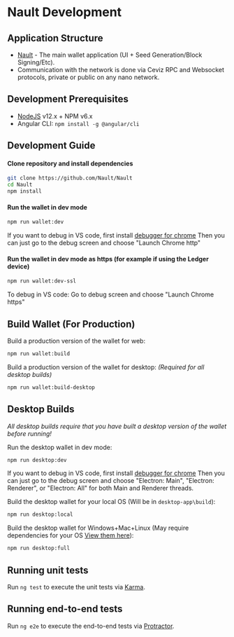 # Nault Development

## Application Structure

- [Nault](https://github.com/Nault/Nault) - The main wallet application (UI + Seed Generation/Block Signing/Etc).
- Communication with the network is done via Ceviz RPC and Websocket protocols, private or public on any nano network.

## Development Prerequisites
- [NodeJS](https://nodejs.org) v12.x + NPM v6.x
- Angular CLI: `npm install -g @angular/cli`

## Development Guide
#### Clone repository and install dependencies
```bash
git clone https://github.com/Nault/Nault
cd Nault
npm install
```

#### Run the wallet in dev mode
```bash
npm run wallet:dev
```

If you want to debug in VS code, first install [debugger for chrome](https://marketplace.visualstudio.com/items?itemName=msjsdiag.debugger-for-chrome)
Then you can just go to the debug screen and choose "Launch Chrome http"

#### Run the wallet in dev mode as https (for example if using the Ledger device)
```bash
npm run wallet:dev-ssl
```

To debug in VS code: Go to debug screen and choose "Launch Chrome https"

## Build Wallet (For Production)
Build a production version of the wallet for web:
```bash
npm run wallet:build
```

Build a production version of the wallet for desktop: *(Required for all desktop builds)*
```bash
npm run wallet:build-desktop
```

## Desktop Builds

*All desktop builds require that you have built a desktop version of the wallet before running!*

Run the desktop wallet in dev mode:
```bash
npm run desktop:dev
```

If you want to debug in VS code, first install [debugger for chrome](https://marketplace.visualstudio.com/items?itemName=msjsdiag.debugger-for-chrome)
Then you can just go to the debug screen and choose "Electron: Main", "Electron: Renderer", or "Electron: All" for both Main and Renderer threads.

Build the desktop wallet for your local OS (Will be in `desktop-app\build`):
```bash
npm run desktop:local
```

Build the desktop wallet for Windows+Mac+Linux (May require dependencies for your OS [View them here](https://www.electron.build/multi-platform-build)):
```bash
npm run desktop:full
```

## Running unit tests

Run `ng test` to execute the unit tests via [Karma](https://karma-runner.github.io).

## Running end-to-end tests

Run `ng e2e` to execute the end-to-end tests via [Protractor](http://www.protractortest.org/).
